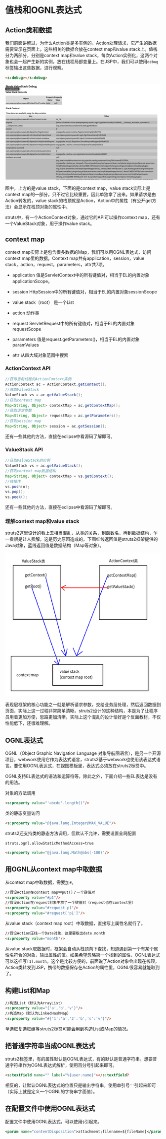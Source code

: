 # 值栈和OGNL表达式

## Action类和数据

我们前面讲解过，为什么Action类是多实例的。Action处理请求，它产生的数据需要显示在页面上。这些相关的数据会放在context map和value stack上。值栈分为两部分，分别是context map和value stack，每次Action实例化，这两个对象也会一起产生新的实例，放在线程局部变量上。在JSP中，我们可以使用`debug`标签输出这些数据，进行观察。

```html
<s:debug></s:debug>
```

![](res/1.png)

图中，上方的是value stack，下面的是context map，value stack实际上是context map的一部分，只不过它比较重要，因此单独拿了出来。如果请求是由Action转发的，value stack的栈顶就是Action，Action中的属性（有公开get方法）会显示在栈顶对象的属性中。

struts中，有一个ActionContext对象，通过它的API可以操作context map，还有一个ValueStack对象，用于操作value stack。

## context map

context map实际上是包含很多数据的Map，我们可以用OGNL表达式，访问context map里的数据。Context map共有application，session，value stack，action，request，parameters，attr共7项。

* application 值是ServletContext中的所有键值对，相当于EL的内置对象applicationScope。

* session HttpSession中的所有键值对，相当于EL的内置对象sessionScope

* value stack（root） 是一个List

* action 动作类

* request ServletRequest中的所有键值对，相当于EL的内置对象requestScope

* parameters 值是request.getParameters()，相当于EL的内置对象paramValues

* attr 从四大域对象范围中搜索

### ActionContext API

```java
//获得当前线程的ActionContext实例
ActionContext ac = ActionContext.getContext();
//获取ValueStack
ValueStack vs = ac.getValueStack();
//获取context map
Map<String, Object> contextMap = ac.getContextMap();
//获取请求参数
Map<String, Object> requestMap = ac.getParameters();
//获取session map
Map<String, Object> session = ac.getSession();
```

还有一些其他的方法，直接在eclipse中看源码了解即可。

### ValueStack API

```java
//获取ValueStack的实例
ValueStack vs = ac.getValueStack();
//获取context map数据结构
Map<String, Object> contextMap = vs.getContext();
//栈操作
vs.push(o);
vs.pop();
vs.peek();
```

还有一些其他的方法，直接在eclipse中看源码了解即可。

### 理解context map和value stack

struts2这里设计的看上去相当混乱，从类的关系，到函数名，再到数据结构，乍一看很是让人费解，这是历史原因造成的。下图红线返回值是struts2框架提供的Java对象，蓝线返回值是数据结构（Map等对象）。

![](res/2.png)

表现层框架的核心功能之一就是解析请求参数，交给业务层处理，然后返回数据到页面，实际上这一过程非常简单清晰。struts2设计的这种结构，本是为了让程序员用着更加方便，思路更加清晰，实际上这个混乱的设计恰好是个反面教材，不仅性能低下，还很难理解。

## OGNL表达式

OGNL（Object Graphic Navigation Language 对象导航图语言），是另一个开源项目，webwork使用它作为表达式语言，struts2基于webwork也使用该表达式语言。要使用OGNL表达式，在视图模板里，表达式必须放在struts2标签中。

OGNL支持EL表达式的语法和运算符等，除此之外，下面介绍一些EL表达是没有的用法。

对象的方法调用
```html
<s:property value="'abcde'.length()"/>
```

类的静态变量访问
```html
<s:property value="@java.lang.Integer@MAX_VALUE"/>
```

struts2还支持类的静态方法调用，但默认不允许，需要设置全局配置
```
struts.ognl.allowStaticMethodAccess=true
```

```html
<s:property value="@java.lang.Math@abs(-100)"/>
```

## 用OGNL从context map中取数据

从context map中取数据，需要加`#`。

```html
//假设Action在context map中put()了一个键值对
<s:property value="#p1"/>
//假设Action在request对象中放了一个键值对（request也在context里）
<s:property value="#request.p1"/>
<s:property value="#request['p1']"/>
```

从value stack（context map root）中取数据，直接写上属性名就行了。

```html
//假设Action压栈一个Date对象，这里要取出date.month
<s:property value="month"/>
```

从value stack取数据时，框架会自动从栈顶向下查找，知道遇到第一个有某个属性名符合的对象，输出属性的值。如果希望忽略第一个找到的属性，OGNL表达式可以这样写`[1].month`。这个是比较方便的，前面说了Action对象会出现在栈顶，Action类转发到JSP，携带的数据保存在Action的属性里，OGNL很容易就能取到了。

## 构建List和Map

```html
//构造List（默认为ArrayList）
<s:property value="{'a','b','v'}"/>
//构造Map（默认为LinkedHashMap）
<s:property value="#{'1':'a','2':'b','c':'v'}"/>
```

单选框复选框组等struts2标签可能会用到构造List或Map的情况。

## 把普通字符串当成OGNL表达式

struts2标签里，有的属性默认是OGNL表达式，有的默认是普通字符串。想要普通字符串作为OGNL表达式解析，使用百分号引起来即可。

```html
<s:textfield name="" label="%{user.name}"></s:textfield?
```

相反的，让默认OGNL表达式的位置只是输出字符串，使用单引号`''`引起来即可（实际上就是定义一个OGNL的字符串字面值）。

## 在配置文件中使用OGNL表达式

配置文件中使用OGNL表达式，可以使用`$`引起来。

```xml
<param name="contentDisposition">attachment;filename=${fileName}</param>
```

